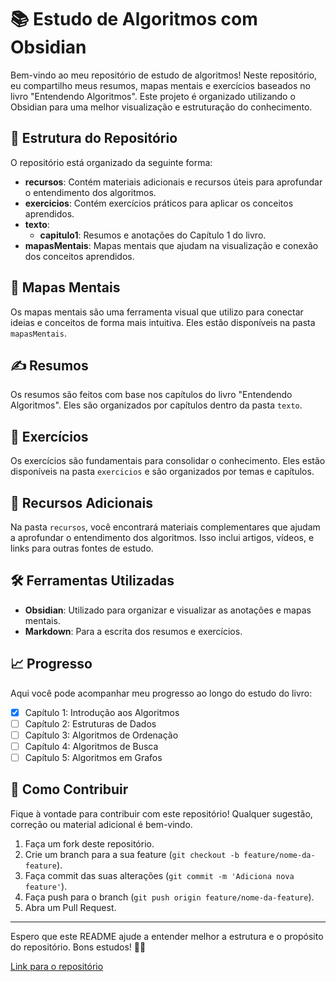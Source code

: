 # 📚 Estudo de Algoritmos com Obsidian

Bem-vindo ao meu repositório de estudo de algoritmos! Neste repositório, eu compartilho meus resumos, mapas mentais e exercícios baseados no livro "Entendendo Algoritmos". Este projeto é organizado utilizando o Obsidian para uma melhor visualização e estruturação do conhecimento.

## 📂 Estrutura do Repositório

O repositório está organizado da seguinte forma:

- **recursos**: Contém materiais adicionais e recursos úteis para aprofundar o entendimento dos algoritmos.
- **exercicios**: Contém exercícios práticos para aplicar os conceitos aprendidos.
- **texto**:
  - **capitulo1**: Resumos e anotações do Capítulo 1 do livro.
- **mapasMentais**: Mapas mentais que ajudam na visualização e conexão dos conceitos aprendidos.

## 🧠 Mapas Mentais

Os mapas mentais são uma ferramenta visual que utilizo para conectar ideias e conceitos de forma mais intuitiva. Eles estão disponíveis na pasta `mapasMentais`.

## ✍️ Resumos

Os resumos são feitos com base nos capítulos do livro "Entendendo Algoritmos". Eles são organizados por capítulos dentro da pasta `texto`.

## 💪 Exercícios

Os exercícios são fundamentais para consolidar o conhecimento. Eles estão disponíveis na pasta `exercicios` e são organizados por temas e capítulos.

## 📑 Recursos Adicionais

Na pasta `recursos`, você encontrará materiais complementares que ajudam a aprofundar o entendimento dos algoritmos. Isso inclui artigos, vídeos, e links para outras fontes de estudo.

## 🛠️ Ferramentas Utilizadas

- **Obsidian**: Utilizado para organizar e visualizar as anotações e mapas mentais.
- **Markdown**: Para a escrita dos resumos e exercícios.

## 📈 Progresso

Aqui você pode acompanhar meu progresso ao longo do estudo do livro:

- [x] Capítulo 1: Introdução aos Algoritmos
- [ ] Capítulo 2: Estruturas de Dados
- [ ] Capítulo 3: Algoritmos de Ordenação
- [ ] Capítulo 4: Algoritmos de Busca
- [ ] Capítulo 5: Algoritmos em Grafos

## 🚀 Como Contribuir

Fique à vontade para contribuir com este repositório! Qualquer sugestão, correção ou material adicional é bem-vindo.

1. Faça um fork deste repositório.
2. Crie um branch para a sua feature (`git checkout -b feature/nome-da-feature`).
3. Faça commit das suas alterações (`git commit -m 'Adiciona nova feature'`).
4. Faça push para o branch (`git push origin feature/nome-da-feature`).
5. Abra um Pull Request.

---

Espero que este README ajude a entender melhor a estrutura e o propósito do repositório. Bons estudos! 📖✨

[Link para o repositório](https://github.com/Emersonpinho/algoritmoEssencialComObsidian/tree/main/estudoAlgoritimo)
